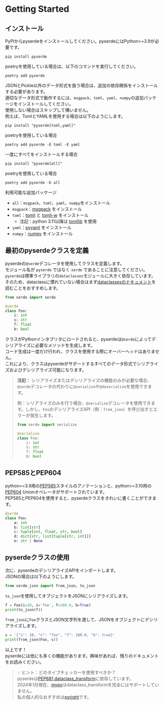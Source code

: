 # Getting Started

## インストール

PyPIからpyserdeをインストールしてください。pyserdeにはPython>=3.9が必要です。

```
pip install pyserde
```

poetryを使用している場合は、以下のコマンドを実行してください。
```
poetry add pyserde
```

JSONとPickle以外のデータ形式を扱う場合は、追加の依存関係をインストールする必要があります。  
適切なデータ形式で動作するには、`msgpack`、`toml`、`yaml`、`numpy`の追加パッケージをインストールしてください。  
使用しない場合はスキップして構いません。  
例えば、TomlとYAMLを使用する場合は以下のようにします。

```
pip install "pyserde[toml,yaml]"
```

poetryを使用している場合
```
poetry add pyserde -E toml -E yaml
```

一度にすべてをインストールする場合

```
pip install "pyserde[all]"
```

poetryを使用している場合
```
poetry add pyserde -E all
```

利用可能な追加パッケージ
* `all`：`msgpack`、`toml`、`yaml`、`numpy`をインストール
* `msgpack`：[msgpack](https://github.com/msgpack/msgpack-python) をインストール
* `toml`：[tomli](https://github.com/hukkin/tomli) と [tomli-w](https://github.com/hukkin/tomli-w) をインストール
	* 注記：python 3.11以降は [tomllib](https://docs.python.org/3/library/tomllib.html) を使用
* `yaml`：[pyyaml](https://github.com/yaml/pyyaml) をインストール
* `numpy`：[numpy](https://github.com/numpy/numpy) をインストール

## 最初のpyserdeクラスを定義

pyserdeの`@serde`デコレータを使用してクラスを定義します。  
モジュール名が `pyserde` ではなく `serde` であることに注意してください。  
`pyserde`は標準ライブラリの`dataclasses`モジュールに大きく依存しています。  
そのため、dataclassに慣れていない場合はまず[dataclassesのドキュメント](https://docs.python.org/3/library/dataclasses.html)を読むことをおすすめします。

```python
from serde import serde

@serde
class Foo:
    i: int
    s: str
    f: float
    b: bool
```

クラスがPythonインタプリタにロードされると、pyserdeは`@serde`によってデシリアライズに必要なメソッドを生成します。  
コード生成は一度だけ行われ、クラスを使用する際にオーバーヘッドはありません。  
これにより、クラスはpyserdeがサポートするすべてのデータ形式でシリアライズおよびデシリアライズ可能になります。

> **注記：** シリアライズまたはデシリアライズの機能のみが必要な場合、`@serde`デコレータの代わりに`@serialize`や`@deserialize`を使用できます。
>
> 例：シリアライズのみを行う場合、`@serialize`デコレータを使用できます。しかし、`Foo`のデシリアライズAPI（例：`from_json`）を呼び出すとエラーが発生します。
> ```python
> from serde import serialize
>
> @serialize
> class Foo:
>     i: int
>     s: str
>     f: float
>     b: bool
> ```

## PEP585とPEP604

python>=3.9用の[PEP585](https://www.python.org/dev/peps/pep-0585/)スタイルのアノテーションと、python>=3.10用の[PEP604](https://www.python.org/dev/peps/pep-0604/) Unionオペレータがサポートされています。  
PEP585とPEP604を使用すると、pyserdeクラスをきれいに書くことができます。
```python
@serde
class Foo:
    a: int
    b: list[str]
    c: tuple[int, float, str, bool]
    d: dict[str, list[tuple[str, int]]]
    e: str | None
```

## pyserdeクラスの使用

次に、pyserdeのデシリアライズAPIをインポートします。  
JSONの場合は以下のようにします。

```python
from serde.json import from_json, to_json
```

`to_json`を使用してオブジェクトをJSONにシリアライズします。
```python
f = Foo(i=10, s='foo', f=100.0, b=True)
print(to_json(f))
```

`from_json`に`Foo`クラスとJSON文字列を渡して、JSONをオブジェクトにデシリアライズします。
```python
s = '{"i": 10, "s": "foo", "f": 100.0, "b": true}'
print(from_json(Foo, s))
```

以上です！  
pyserdeには他にも多くの機能があります。興味があれば、残りのドキュメントをお読みください。

> 💡 ヒント：どのタイプチェッカーを使用すべきか？  
> pyserdeは[PEP681 dataclass_transform](https://peps.python.org/pep-0681/)に依存しています。  
> 2024年1月現在、[mypy](https://github.com/python/mypy)はdataclass_transformを完全にはサポートしていません。  
> 私の個人的なおすすめは[pyright](https://github.com/microsoft/pyright)です。
